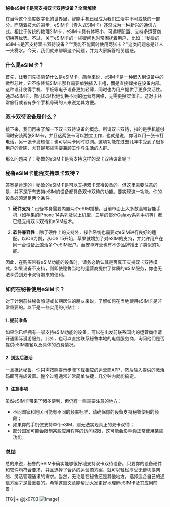 **秘鲁eSIM卡是否支持双卡双待设备？全面解读**

在当今这个高度数字化的世界里，智能手机已经成为我们生活中不可或缺的一部分。而随着技术的进步，eSIM卡（嵌入式SIM卡）逐渐成为一种新兴的通信方式。相比于传统的物理SIM卡，eSIM卡具有体积小、可远程配置、支持多运营商切换等优势。不过，关于eSIM卡的一些疑问也时常困扰着用户，比如：“秘鲁的eSIM卡是否支持双卡双待设备？”“我能不能同时使用两张卡？”这类问题总是让人一头雾水。今天，我们就来聊聊这个问题，并为大家解答相关疑惑。

### 什么是eSIM卡？

首先，让我们先搞清楚什么是eSIM卡。简单来说，eSIM卡是一种嵌入到设备中的微型芯片，它不像传统SIM卡那样需要单独插入卡槽，而是直接焊接在设备内部。这种设计使得手机、平板等电子设备更加轻薄，同时也为用户提供了更多灵活性。通过eSIM卡，你可以轻松地切换不同的运营商网络，无需更换实体卡。这对于经常旅行或者有多个手机号码的人来说尤其方便。

### 双卡双待设备是什么？

接下来，我们再来了解一下双卡双待设备的概念。所谓双卡双待，指的是手机能够同时安装两张SIM卡，并且这两张卡可以独立工作，也就是说，你可以用一张卡打电话，另一张卡发短信；也可以两卡同时联网。这项功能在过去几年中受到了很多用户的青睐，尤其是那些需要兼顾工作与生活的人群。

那么问题来了：秘鲁的eSIM卡是否支持这样的双卡双待设备呢？

### 秘鲁eSIM卡能否支持双卡双待？

答案是肯定的！秘鲁的eSIM卡是可以支持双卡双待设备的。但这里需要注意的是，并不是所有支持eSIM的设备都具备双卡双待的功能。要实现这一功能，你的设备必须满足两个条件：

1. **硬件支持**：设备本身需要内置两个eSIM插槽。目前市面上大多数高端智能手机（如苹果的iPhone 14系列及以上机型、三星的部分Galaxy系列手机等）都已经支持双卡双待和eSIM技术。
   
2. **软件兼容性**：除了硬件上的支持外，操作系统也需要对eSIM进行良好的适配。以iOS为例，从iOS 15开始，苹果就增加了对eSIM的支持，并允许用户在同一台设备上激活多个eSIM账户。而安卓阵营也有不少品牌推出了类似的功能。

因此，在购买带有eSIM功能的设备时，请务必确认其是否真正支持双卡双待模式。如果设备不支持，则即使秘鲁当地的运营商提供了优质的eSIM服务，你也无法享受到双卡双待带来的便利。

### 如何在秘鲁使用eSIM卡？

对于计划前往秘鲁旅游或长期居住的朋友来说，了解如何在当地使用eSIM卡是非常重要的。以下是一些实用的小贴士：

#### 1. 提前准备
如果你已经拥有一部支持eSIM功能的设备，可以在出发前联系国内的运营商申请开通国际漫游服务。此外，也可以直接联系秘鲁本地的电信服务商，询问他们是否提供eSIM套餐以及具体的资费情况。

#### 2. 到达后激活
一旦抵达秘鲁，你只需按照提示步骤下载相应的运营商APP，然后输入提供的激活码即可完成设置。整个过程通常非常简单快捷，几分钟内就能搞定。

#### 3. 注意事项
虽然eSIM卡带来了诸多便利，但仍有一些需要注意的地方：
- 不同国家和地区可能有不同的频率标准，请确保你的设备支持秘鲁使用的频段；
- 如果你的手机仅支持单个eSIM，则无法实现真正的双卡双待；
- 部分国家可能会限制某些应用程序的访问权限，这可能会影响你正常使用某些功能。

### 总结

总的来说，秘鲁的eSIM卡确实能够很好地支持双卡双待设备。只要你的设备硬件和软件均符合要求，并且选择了合适的运营商方案，就可以轻松享受无缝切换网络、灵活管理通讯的需求。当然，无论是在秘鲁还是其他地方，选择适合自己的通信方案才是最重要的。希望这篇文章能帮助大家更好地理解eSIM卡及其应用前景！

[TG💪+ @jx0703 ![Image](https://github.com/user-attachments/assets/dbca1d08-cadb-493c-b0ec-ad6f7a83f270)]